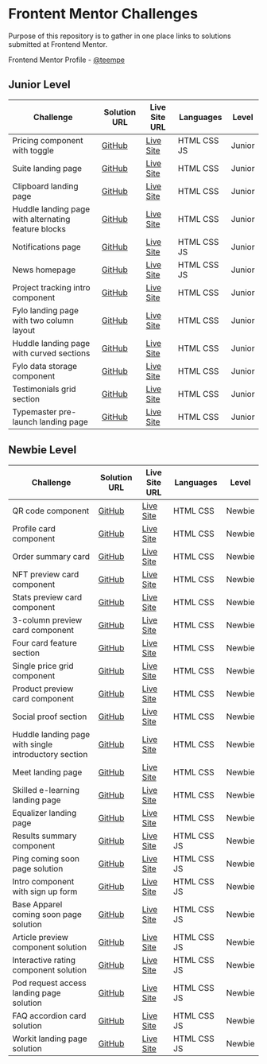 # Frontent Mentor Challenges

Purpose of this repository is to gather in one place links to solutions submitted at Frontend Mentor.

Frontend Mentor Profile - [@teempe](https://www.frontendmentor.io/profile/teempe)

## Junior Level

| Challenge | Solution URL | Live Site URL | Languages | Level |
| --------- | ------------ | ------------- | --------- | ----- |
| Pricing component with toggle | [GitHub](https://github.com/teempe/frontend-mentor-pricing-component-with-toggle.git) | [Live Site](https://teempe.github.io/frontend-mentor-pricing-component-with-toggle/) | HTML CSS JS | Junior |
| Suite landing page | [GitHub](https://github.com/teempe/frontend-mentor-suite-landing-page.git) | [Live Site](https://teempe.github.io/frontend-mentor-suite-landing-page/) | HTML CSS | Junior |
| Clipboard landing page | [GitHub](https://github.com/teempe/frontend-mentor-clipboard-landing-page.git) | [Live Site](https://teempe.github.io/frontend-mentor-clipboard-landing-page/) | HTML CSS | Junior |
| Huddle landing page with alternating feature blocks | [GitHub](https://github.com/teempe/frontend-mentor-huddle-landing-page-with-alternating-feature-blocks.git) | [Live Site](https://teempe.github.io/frontend-mentor-huddle-landing-page-with-alternating-feature-blocks/) | HTML CSS | Junior |
| Notifications page | [GitHub](https://github.com/teempe/frontend-mentor-notifications-page.git) | [Live Site](https://teempe.github.io/frontend-mentor-notifications-page/) | HTML CSS JS | Junior |
| News homepage | [GitHub](https://github.com/teempe/frontend-mentor-news-homepage.git) | [Live Site](https://teempe.github.io/frontend-mentor-news-homepage/) | HTML CSS JS | Junior |
| Project tracking intro component | [GitHub](https://github.com/teempe/frontend-mentor-project-tracking-intro-component.git) | [Live Site](https://teempe.github.io/frontend-mentor-project-tracking-intro-component/) | HTML CSS | Junior |
| Fylo landing page with two column layout | [GitHub](https://github.com/teempe/frontend-mentor-fylo-landing-page-with-two-column-layout.git) | [Live Site](https://teempe.github.io/frontend-mentor-fylo-landing-page-with-two-column-layout/) | HTML CSS | Junior |
| Huddle landing page with curved sections | [GitHub](https://github.com/teempe/frontend-mentor-huddle-landing-page-with-curved-sections.git) | [Live Site](https://teempe.github.io/frontend-mentor-huddle-landing-page-with-curved-sections/) | HTML CSS | Junior |
| Fylo data storage component | [GitHub](https://github.com/teempe/frontend-mentor-fylo-data-storage-component.git) | [Live Site](https://teempe.github.io/frontend-mentor-fylo-data-storage-component/) | HTML CSS | Junior |
| Testimonials grid section | [GitHub](https://github.com/teempe/frontend-mentor-testimonials-grid-section.git) | [Live Site](https://teempe.github.io/frontend-mentor-testimonials-grid-section/) | HTML CSS | Junior |
| Typemaster pre-launch landing page | [GitHub](https://github.com/teempe/frontend-mentor-typemaster-pre-launch-landing-page.git) | [Live Site](https://teempe.github.io/frontend-mentor-typemaster-pre-launch-landing-page/) | HTML CSS | Junior |

## Newbie Level

| Challenge | Solution URL | Live Site URL | Languages | Level |
| --------- | ------------ | ------------- | --------- | ----- |
| QR code component | [GitHub](https://github.com/teempe/frontend-mentor-qr-code-component) | [Live Site](https://teempe.github.io/frontend-mentor-qr-code-component/) | HTML CSS | Newbie |
| Profile card component | [GitHub](https://github.com/teempe/frontend-mentor-profile-card-component) | [Live Site](https://teempe.github.io/frontend-mentor-profile-card-component/) | HTML CSS | Newbie |
| Order summary card | [GitHub](https://github.com/teempe/frontend-mentor-order-summary-component) | [Live Site](https://teempe.github.io/frontend-mentor-order-summary-component/) | HTML CSS | Newbie |
| NFT preview card component | [GitHub](https://github.com/teempe/frontend-mentor-nft-preview-card-component) | [Live Site](https://teempe.github.io/frontend-mentor-nft-preview-card-component/) | HTML CSS | Newbie |
| Stats preview card component | [GitHub](https://github.com/teempe/frontend-mentor-stats-preview-card-component.git) | [Live Site](https://teempe.github.io/frontend-mentor-stats-preview-card-component/) | HTML CSS | Newbie |
| 3-column preview card component | [GitHub](https://github.com/teempe/frontend-mentor-3-column-preview-card-component.git) | [Live Site](https://teempe.github.io/frontend-mentor-3-column-preview-card-component/) | HTML CSS | Newbie |
| Four card feature section | [GitHub](https://github.com/teempe/frontend-mentor-four-card-feature-section.git) | [Live Site](https://teempe.github.io/frontend-mentor-four-card-feature-section/) | HTML CSS | Newbie |
| Single price grid component | [GitHub](https://github.com/teempe/frontend-mentor-single-price-grid-component.git) | [Live Site](https://teempe.github.io/frontend-mentor-single-price-grid-component/) | HTML CSS | Newbie |
| Product preview card component | [GitHub](https://github.com/teempe/frontend-mentor-product-preview-card-component.git) | [Live Site](https://teempe.github.io/frontend-mentor-product-preview-card-component/) | HTML CSS | Newbie |
| Social proof section | [GitHub](https://github.com/teempe/frontend-mentor-social-proof-section.git) | [Live Site](https://teempe.github.io/frontend-mentor-social-proof-section/) | HTML CSS | Newbie |
| Huddle landing page with single introductory section | [GitHub](https://github.com/teempe/frontend-mentor-huddle-landing-page-with-single-introductory-section.git) | [Live Site](https://teempe.github.io/frontend-mentor-huddle-landing-page-with-single-introductory-section/) | HTML CSS | Newbie |
| Meet landing page | [GitHub](https://github.com/teempe/frontend-mentor-meet-landing-page.git) | [Live Site](https://teempe.github.io/frontend-mentor-meet-landing-page/) | HTML CSS | Newbie |
| Skilled e-learning landing page | [GitHub](https://github.com/teempe/frontend-metor-skilled-elearning-landing-page.git) | [Live Site](https://teempe.github.io/frontend-metor-skilled-elearning-landing-page/) | HTML CSS | Newbie |
| Equalizer landing page | [GitHub](https://github.com/teempe/frontend-mentor-equalizer-landing-page.git) | [Live Site](https://teempe.github.io/frontend-mentor-equalizer-landing-page/) | HTML CSS | Newbie |
| Results summary component | [GitHub](https://github.com/teempe/frontend-mentor-results-summary-component.git) | [Live Site](https://teempe.github.io/frontend-mentor-results-summary-component/) | HTML CSS JS | Newbie |
| Ping coming soon page solution | [GitHub](https://github.com/teempe/frontend-mentor-ping-coming-soon-page.git) | [Live Site](https://teempe.github.io/frontend-mentor-ping-coming-soon-page/) | HTML CSS JS | Newbie |
| Intro component with sign up form | [GitHub](https://github.com/teempe/frontend-mentor-intro-component-with-signup-form.git) | [Live Site](https://teempe.github.io/frontend-mentor-intro-component-with-signup-form/) | HTML CSS JS | Newbie |
| Base Apparel coming soon page solution | [GitHub](https://github.com/teempe/frontend-mentor-base-apparel-coming-soon.git) | [Live Site](https://teempe.github.io/frontend-mentor-base-apparel-coming-soon/) | HTML CSS JS | Newbie |
| Article preview component solution | [GitHub](https://github.com/teempe/frontend-mentor-article-preview-component.git) | [Live Site](https://teempe.github.io/frontend-mentor-article-preview-component/) | HTML CSS JS | Newbie |
| Interactive rating component solution | [GitHub](https://github.com/teempe/frontend-mentor-interactive-rating-component.git) | [Live Site](https://teempe.github.io/frontend-mentor-interactive-rating-component/) | HTML CSS JS | Newbie |
| Pod request access landing page solution | [GitHub](https://github.com/teempe/frontend-mentor-pod-request-access-landing-page.git) | [Live Site](https://teempe.github.io/frontend-mentor-pod-request-access-landing-page/) | HTML CSS JS | Newbie |
| FAQ accordion card solution | [GitHub](https://github.com/teempe/frontend-mentor-faq-accordion-card-main.git) | [Live Site](https://teempe.github.io/frontend-mentor-faq-accordion-card-main/) | HTML CSS JS | Newbie |
| Workit landing page solution | [GitHub](https://github.com/teempe/frontend-mentor-workit-landing-page.git) | [Live Site](https://teempe.github.io/frontend-mentor-workit-landing-page/) | HTML CSS JS | Newbie |
